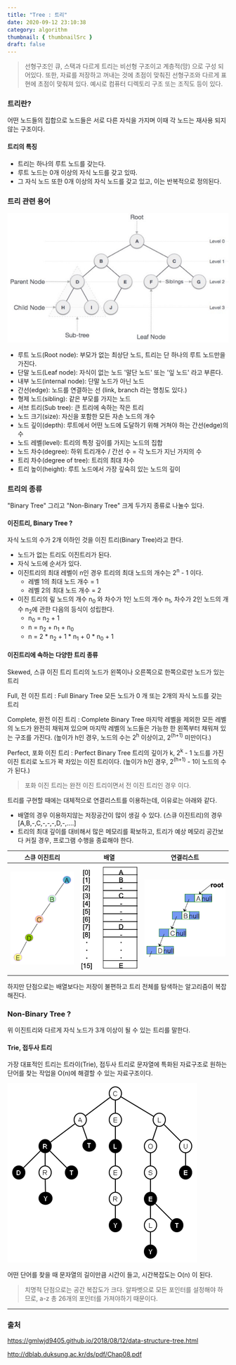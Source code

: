 ```yaml
---
title: "Tree : 트리"
date: 2020-09-12 23:10:38
category: algorithm
thumbnail: { thumbnailSrc }
draft: false
---
```


> 선형구조인 큐, 스택과 다르게 트리는 비선형 구조이고 계층적(망) 으로 구성 되어있다. 또한, 자료를 저장하고 꺼내는 것에 초점이 맞춰진 선형구조와 다르게 표현에 초점이 맞춰져 있다. 예시로 컴퓨터 디렉토리 구조 또는 조직도 등이 있다.

### 트리란?
어떤 노드들의 집합으로 노드들은 서로 다른 자식을 가지며 이때 각 노드는 재사용 되지 않는 구조이다.

#### 트리의 특징
- 트리는 하나의 루트 노드를 갖는다.
- 루트 노드는 0개 이상의 자식 노드를 갖고 있따.
- 그 자식 노드 또한 0개 이상의 자식 노드를 갖고 있고, 이는 반복적으로 정의된다.

### 트리 관련 용어
![](./images/tree-terms.png)

- 루트 노드(Root node): 부모가 없는 최상단 노드, 트리는 단 하나의 루트 노드만을 가진다.
- 단말 노드(Leaf node): 자식이 없는 노드 '말단 노드' 또는 '잎 노드' 라고 부른다.
- 내부 노드(internal node): 단말 노드가 아닌 노드
- 간선(edge): 노드를 연결하는 선 (link, branch 라는 명칭도 있다.)
- 형제 노드(sibling): 같은 부모를 가지는 노드
- 서브 트리(Sub tree): 큰 트리에 속하는 작은 트리
- 노드 크기(size): 자신을 포함한 모든 자손 노드의 개수
- 노드 깊이(depth): 루트에서 어떤 노드에 도달하기 위해 거쳐야 하는 간선(edge)의 수
- 노드 레벨(level): 트리의 특정 깊이를 가지는 노드의 집합
- 노드 차수(degree): 하위 트리개수 / 간선 수 = 각 노드가 지닌 가지의 수
- 트리 차수(degree of tree): 트리의 최대 차수
- 트리 높이(height): 루트 노드에서 가장 깊숙히 있는 노드의 깊이

### 트리의 종류
"Binary Tree" 그리고 "Non-Binary Tree" 크게 두가지 종류로 나눌수 있다.

#### 이진트리, Binary Tree ?
자식 노드의 수가 2개 이하인 것을 이진 트리(Binary Tree)라고 한다.

 - 노드가 없는 트리도 이진트리가 된다.
 - 자식 노드에 순서가 있다.
 - 이진트리의 최대 레벨이 n인 경우 트리의 최대 노드의 개수는 2<sup>n</sup> - 1 이다.
   - 레벨 1의 최대 노드 개수 = 1
   - 레벨 2의 최대 노드 개수 = 2
 - 이진 트리의 맆 노드의 개수 n<sub>0</sub> 와 차수가 1인 노드의 개수 n<sub>1</sub>, 차수가 2인 노드의 개수 n<sub>2</sub>에 관한 다음의 등식이 성립한다.
   - n<sub>0</sub> = n<sub>2</sub> + 1
   - n = n<sub>2</sub> + n<sub>1</sub> + n<sub>0</sub>
   - n = 2 * n<sub>2</sub> + 1 * n<sub>1</sub> + 0 * n<sub>0</sub> + 1

#### 이진트리에 속하는 다양한 트리 종류

Skewed, 스큐 이진 트리
트리의 노드가 왼쪽이나 오른쪽으로 한쪽으로만 노드가 있는 트리

Full, 전 이진 트리 : Full Binary Tree
모든 노드가 0 개 또는 2개의 자식 노드를 갖는 트리

Complete, 완전 이진 트리 : Complete Binary Tree
마지막 레벨을 제외한 모든 레벨의 노드가 완전히 채워져 있으며 마지막 레벨의 노드들은 가능한 한 왼쪽부터 채워져 있는 구조를 가진다. (높이가 h인 경우, 노드의 수는 2<sup>h</sup> 이상이고, 2<sup>(h+1)</sup> 미만이다.)

Perfect, 포화 이진 트리 : Perfect Binary Tree
트리의 깊이가 k, 2<sup>k</sup> - 1 노드를 가진 이진 트리로 노드가 꽉 차있는 이진 트리이다. (높이가 h인 경우, 2<sup>(h+1)</sup> - 1이 노드의 수가 된다.)

> 포화 이진 트리는 완전 이진 트리이면서 전 이진 트리인 경우 이다.

트리를 구현할 때에는 대체적으로 연결리스트를 이용하는데, 이유로는 아래와 같다.
- 배열의 경우 이용하지않는 저장공간이 많이 생길 수 있다. (스큐 이진트리)의 경우 [A,B,-,C,-,-,-,D,-,....]
- 트리의 최대 깊이를 대비해서 많은 메모리를 확보하고, 트리가 예상 메모리 공간보다 커질 경우, 프로그램 수행을 종료해야 한다.

|스큐 이진트리|배열|연결리스트|
|:-:|:-:|:-:|
|![](./images/skewed-tree.png)|![](./images/skewed-tree-array.png)|![](./images/skewed-tree-linked-list.png)|

하지만 단점으로는 배열보다는 저장이 불편하고 트리 전체를 탐색하는 알고리즘이 복잡해진다.

### Non-Binary Tree ?
위 이진트리와 다르게 자식 노드가 3개 이상이 될 수 있는 트리를 말한다.

#### Trie, 접두사 트리

가장 대표적인 트리는 트라이(Trie), 접두사 트리로 문자열에 특화된 자료구조로 원하는 단어를 찾는 작업을 O(n)에 해결할 수 있는 자료구조이다.

![](./images/trie-tree.png)

어떤 단어를 찾을 때 문자열의 길이만큼 시간이 들고, 시간복잡도는 O(n) 이 된다.

> 치명적 단점으로는 공간 복잡도가 크다. 알파벳으로 모든 포인터를 설정해야 하므로, a-z 총 26개의 포인터를 가져야하기 때문이다.



-----

### 출처

https://gmlwjd9405.github.io/2018/08/12/data-structure-tree.html

http://dblab.duksung.ac.kr/ds/pdf/Chap08.pdf